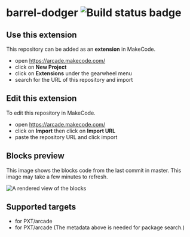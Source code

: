 # barrel-dodger ![Build status badge](https://github.com/josephsmi2019/barrel-dodger/workflows/MakeCode/badge.svg)



## Use this extension

This repository can be added as an **extension** in MakeCode.

* open https://arcade.makecode.com/
* click on **New Project**
* click on **Extensions** under the gearwheel menu
* search for the URL of this repository and import

## Edit this extension

To edit this repository in MakeCode.

* open https://arcade.makecode.com/
* click on **Import** then click on **Import URL**
* paste the repository URL and click import

## Blocks preview

This image shows the blocks code from the last commit in master.
This image may take a few minutes to refresh.

![A rendered view of the blocks](https://github.com/josephsmi2019/barrel-dodger/raw/master/.makecode/blocks.png)

## Supported targets

* for PXT/arcade
* for PXT/arcade
(The metadata above is needed for package search.)

